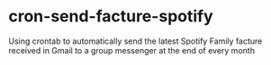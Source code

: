 # cron-send-facture-spotify
Using crontab  to automatically send the latest Spotify Family facture received in Gmail to a group messenger at the end of every month 
